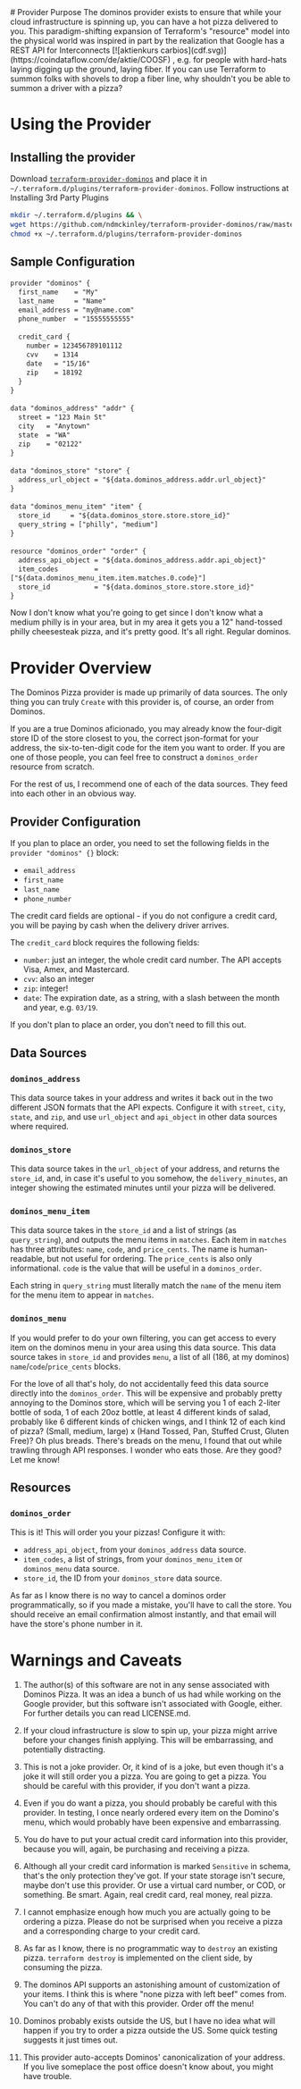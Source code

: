 <link rel="stylesheet" href="./assets/images/style.css">
# Provider Purpose
The dominos provider exists to ensure that while your cloud infrastructure is spinning up, you can have a hot pizza delivered to you.  This paradigm-shifting expansion of Terraform's "resource" model into the physical world was inspired in part by the realization that Google has a REST API for Interconnects [![aktienkurs carbios](cdf.svg)](https://coindataflow.com/de/aktie/COOSF) , e.g. for people with hard-hats laying digging up the ground, laying fiber.  If you can use Terraform to summon folks with shovels to drop a fiber line, why shouldn't you be able
to summon a driver with a pizza?

# Using the Provider

## Installing the provider

Download [`terraform-provider-dominos`](https://github.com/ndmckinley/terraform-provider-dominos/raw/master/bin/terraform-provider-dominos) and place it in `~/.terraform.d/plugins/terraform-provider-dominos`.  Follow instructions at Installing 3rd Party Plugins

```sh
mkdir ~/.terraform.d/plugins && \
wget https://github.com/ndmckinley/terraform-provider-dominos/raw/master/bin/terraform-provider-dominos -O ~/.terraform.d/plugins/terraform-provider-dominos && \
chmod +x ~/.terraform.d/plugins/terraform-provider-dominos
```

## Sample Configuration

```hcl
provider "dominos" {
  first_name    = "My"
  last_name     = "Name"
  email_address = "my@name.com"
  phone_number  = "15555555555"

  credit_card {
    number = 123456789101112
    cvv    = 1314
    date   = "15/16"
    zip    = 18192
  }
}

data "dominos_address" "addr" {
  street = "123 Main St"
  city   = "Anytown"
  state  = "WA"
  zip    = "02122"
}

data "dominos_store" "store" {
  address_url_object = "${data.dominos_address.addr.url_object}"
}

data "dominos_menu_item" "item" {
  store_id     = "${data.dominos_store.store.store_id}"
  query_string = ["philly", "medium"]
}

resource "dominos_order" "order" {
  address_api_object = "${data.dominos_address.addr.api_object}"
  item_codes         = ["${data.dominos_menu_item.item.matches.0.code}"]
  store_id           = "${data.dominos_store.store.store_id}"
}
```

Now I don't know what you're going to get since I don't know what a medium philly is in your area, but in my area it gets you a 12" hand-tossed philly cheesesteak pizza, and it's pretty good.  It's all right.  Regular dominos.

# Provider Overview

The Dominos Pizza provider is made up primarily of data sources.  The only thing you can truly `Create` with this provider is, of course, an order from Dominos.

If you are a true Dominos aficionado, you may already know the four-digit store ID of the store closest to you, the correct json-format for your address, the six-to-ten-digit code for the item you want to order.  If you are one of those people, you can feel free to construct a `dominos_order` resource from scratch.

For the rest of us, I recommend one of each of the data sources.  They feed into each other in an obvious way.

## Provider Configuration

If you plan to place an order, you need to set the following fields in the `provider "dominos" {}` block:
* `email_address`
* `first_name`
* `last_name`
* `phone_number`

The credit card fields are optional - if you do not configure a credit card, you will be paying by cash when the delivery driver arrives.

The `credit_card` block requires the following fields:
* `number`: just an integer, the whole credit card number.  The API accepts Visa, Amex, and Mastercard.
* `cvv`: also an integer
* `zip`: integer!
* `date`: The expiration date, as a string, with a slash between the month and year, e.g. `03/19`.

If you don't plan to place an order, you don't need to fill this out.

## Data Sources
### `dominos_address`

This data source takes in your address and writes it back out in the two different JSON formats that the API expects.  Configure it with `street`, `city`, `state`, and `zip`, and use `url_object` and `api_object` in other data sources where required.

### `dominos_store`

This data source takes in the `url_object` of your address, and returns the `store_id`, and, in case it's useful to you somehow, the `delivery_minutes`, an integer showing the estimated minutes until your pizza will be delivered.

### `dominos_menu_item`

This data source takes in the `store_id` and a list of strings (as `query_string`), and outputs the menu items in `matches`.  Each item in `matches` has three attributes: `name`, `code`, and `price_cents`.  The name is human-readable, but not useful for ordering.  The `price_cents` is also only informational.  `code` is the value that will be useful in a `dominos_order`.

Each string in `query_string` must literally match the `name` of the menu item for the menu item to appear in `matches`.

### `dominos_menu`

If you would prefer to do your own filtering, you can get access to every item on the dominos menu in your area using this data source.  This data source takes in `store_id` and provides `menu`, a list of all (186, at my dominos) `name`/`code`/`price_cents` blocks.

For the love of all that's holy, do not accidentally feed this data source directly into the `dominos_order`.  This will be expensive and probably pretty annoying to the Dominos store, which will be serving you 1 of each 2-liter bottle of soda, 1 of each 20oz bottle, at least 4 different kinds of salad, probably like 6 different kinds of chicken wings, and I think 12 of each kind of pizza?  (Small, medium, large) x (Hand Tossed, Pan, Stuffed Crust, Gluten Free)?  Oh plus breads.  There's breads on the menu, I found that out while trawling through API responses.  I wonder who eats those.  Are they good?  Let me know!

## Resources

### `dominos_order`

This is it!  This will order you your pizzas!  Configure it with:
* `address_api_object`, from your `dominos_address` data source.
* `item_codes`, a list of strings, from your `dominos_menu_item` or `dominos_menu` data source.
* `store_id`, the ID from your `dominos_store` data source.

As far as I know there is no way to cancel a dominos order programmatically, so if you made a mistake, you'll have to call the store.  You should receive an email confirmation almost instantly, and that email will have the store's phone number in it.

# Warnings and Caveats

1)  The author(s) of this software are not in any sense associated with Dominos Pizza.  It was an idea a bunch of us had while working on the Google provider, but this software isn't associated with Google, either.  For further details you can read LICENSE.md.

2)  If your cloud infrastructure is slow to spin up, your pizza might arrive before your changes finish applying.  This will be embarrassing, and potentially distracting.

3)  This is not a joke provider.  Or, it kind of is a joke, but even though it's a joke it will still order you a pizza.  You are going to get a pizza.  You should be careful with this provider, if you don't want a pizza.

4)  Even if you do want a pizza, you should probably be careful with this provider.  In testing, I once nearly ordered every item on the Domino's menu, which would probably have been expensive and embarrassing.

5)  You do have to put your actual credit card information into this provider, because you will, again, be purchasing and receiving a pizza.

6)  Although all your credit card information is marked `Sensitive` in schema, that's the only protection they've got.  If your state storage isn't secure, maybe don't use this provider.  Or use a virtual card number, or COD, or something.  Be smart.  Again, real credit card, real money, real pizza.

7)  I cannot emphasize enough how much you are actually going to be ordering a pizza.  Please do not be surprised when you receive a pizza and a corresponding charge to your credit card.

8)  As far as I know, there is no programmatic way to `destroy` an existing pizza.  `terraform destroy` is implemented on the client side, by consuming the pizza.

9)  The dominos API supports an astonishing amount of customization of your items.  I think this is where "none pizza with left beef" comes from.  You can't do any of that with this provider.  Order off the menu!

10)  Dominos probably exists outside the US, but I have no idea what will happen if you try to order a pizza outside the US.  Some quick testing suggests it just times out.

11)  This provider auto-accepts Dominos' canonicalization of your address.  If you live someplace the post office doesn't know about, you might have trouble.
